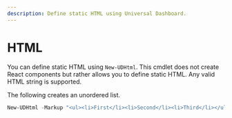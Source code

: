 ```yaml
---
description: Define static HTML using Universal Dashboard.
---
```


# HTML

You can define static HTML using `New-UDHtml`. This cmdlet does not create React components but rather allows you to define static HTML. Any valid HTML string is supported.

The following creates an unordered list.

```PowerShell
New-UDHtml -Markup "<ul><li>First</li><li>Second</li><li>Third</li></ul>"
```

